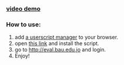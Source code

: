### [video demo](https://youtu.be/sAzERatfHU4)
### How to use:
1. add [a userscript manager](https://violentmonkey.github.io/) to your browser.
1. open [this link](https://raw.githubusercontent.com/3m4r5/3m4r5/main/scripts/auto_bau_eval/auto_bau_eval.user.js) and install the script.
1. go to http://eval.bau.edu.jo and login.
1. Enjoy!
